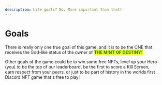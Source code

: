 ```yaml
---
description: Life goals? No. More important than that!
---
```


# Goals

There is really only one true goal of this game, and it is to be the ONE that receives the God-like status of the owner of <mark style="color:green;">**THE MINT OF DESTINY!**</mark>

Other goals of the game could be to win some free NFTs, level up your Hero (you) to be the top of our leaderboard, be the first to score a Kill Screen, earn respect from your peers, or just to be part of history in the worlds first Discord NFT game that's free to play!



